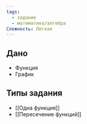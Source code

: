 ```yaml
---
tags:
  - задание
  - математика/алгебра
Сложность: Легкая
---
```

## Дано

- Функция
- График

## Типы задания

- [[Одна функция]]
- [[Пересечение функций]]